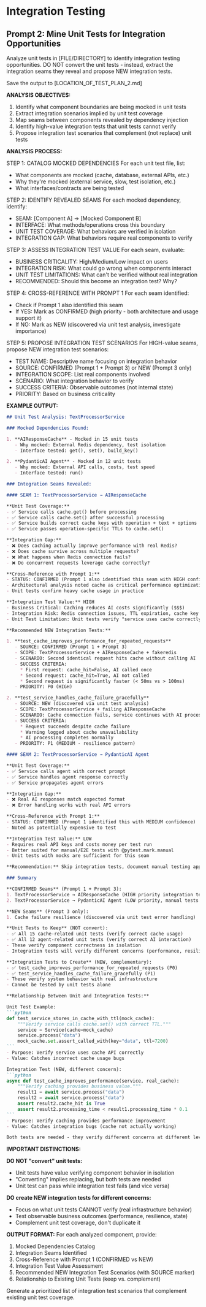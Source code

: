 # Integration Testing

## Prompt 2: Mine Unit Tests for Integration Opportunities

Analyze unit tests in [FILE/DIRECTORY] to identify integration testing opportunities. DO NOT convert the unit tests - instead, extract the integration seams they reveal and propose NEW integration tests.

Save the output to [LOCATION_OF_TEST_PLAN_2.md]

**ANALYSIS OBJECTIVES:**
1. Identify what component boundaries are being mocked in unit tests
2. Extract integration scenarios implied by unit test coverage
3. Map seams between components revealed by dependency injection
4. Identify high-value integration tests that unit tests cannot verify
5. Propose integration test scenarios that complement (not replace) unit tests

**ANALYSIS PROCESS:**

STEP 1: CATALOG MOCKED DEPENDENCIES
For each unit test file, list:
- What components are mocked (cache, database, external APIs, etc.)
- Why they're mocked (external service, slow, test isolation, etc.)
- What interfaces/contracts are being tested

STEP 2: IDENTIFY REVEALED SEAMS
For each mocked dependency, identify:
- SEAM: [Component A] → [Mocked Component B]
- INTERFACE: What methods/operations cross this boundary
- UNIT TEST COVERAGE: What behaviors are verified in isolation
- INTEGRATION GAP: What behaviors require real components to verify

STEP 3: ASSESS INTEGRATION TEST VALUE
For each seam, evaluate:
- BUSINESS CRITICALITY: High/Medium/Low impact on users
- INTEGRATION RISK: What could go wrong when components interact
- UNIT TEST LIMITATIONS: What can't be verified without real integration
- RECOMMENDED: Should this become an integration test? Why?

STEP 4: CROSS-REFERENCE WITH PROMPT 1
For each seam identified:
- Check if Prompt 1 also identified this seam
- If YES: Mark as CONFIRMED (high priority - both architecture and usage support it)
- If NO: Mark as NEW (discovered via unit test analysis, investigate importance)

STEP 5: PROPOSE INTEGRATION TEST SCENARIOS
For HIGH-value seams, propose NEW integration test scenarios:
- TEST NAME: Descriptive name focusing on integration behavior
- SOURCE: CONFIRMED (Prompt 1 + Prompt 3) or NEW (Prompt 3 only)
- INTEGRATION SCOPE: List real components involved
- SCENARIO: What integration behavior to verify
- SUCCESS CRITERIA: Observable outcomes (not internal state)
- PRIORITY: Based on business criticality

**EXAMPLE OUTPUT:**

````markdown
## Unit Test Analysis: TextProcessorService

### Mocked Dependencies Found:

1. **AIResponseCache** - Mocked in 15 unit tests
   - Why mocked: External Redis dependency, test isolation
   - Interface tested: get(), set(), build_key()

2. **PydanticAI Agent** - Mocked in 12 unit tests
   - Why mocked: External API calls, costs, test speed
   - Interface tested: run()

### Integration Seams Revealed:

#### SEAM 1: TextProcessorService → AIResponseCache

**Unit Test Coverage:**
- ✅ Service calls cache.get() before processing
- ✅ Service calls cache.set() after successful processing
- ✅ Service builds correct cache keys with operation + text + options
- ✅ Service passes operation-specific TTLs to cache.set()

**Integration Gap:**
- ❌ Does caching actually improve performance with real Redis?
- ❌ Does cache survive across multiple requests?
- ❌ What happens when Redis connection fails?
- ❌ Do concurrent requests leverage cache correctly?

**Cross-Reference with Prompt 1:**
- STATUS: CONFIRMED (Prompt 1 also identified this seam with HIGH confidence)
- Architectural analysis noted cache as critical performance optimization
- Unit tests confirm heavy cache usage in practice

**Integration Test Value:** HIGH
- Business Critical: Caching reduces AI costs significantly ($$$)
- Integration Risk: Redis connection issues, TTL expiration, cache key collisions
- Unit Test Limitation: Unit tests verify "service uses cache correctly" but cannot verify "caching provides business value with real infrastructure"

**Recommended NEW Integration Tests:**

1. **test_cache_improves_performance_for_repeated_requests**
   - SOURCE: CONFIRMED (Prompt 1 + Prompt 3)
   - SCOPE: TextProcessorService + AIResponseCache + fakeredis
   - SCENARIO: Second identical request hits cache without calling AI
   - SUCCESS CRITERIA:
     * First request: cache_hit=False, AI called once
     * Second request: cache_hit=True, AI not called
     * Second request is significantly faster (< 50ms vs > 100ms)
   - PRIORITY: P0 (HIGH)

2. **test_service_handles_cache_failure_gracefully**
   - SOURCE: NEW (discovered via unit test analysis)
   - SCOPE: TextProcessorService + failing AIResponseCache
   - SCENARIO: Cache connection fails, service continues with AI processing
   - SUCCESS CRITERIA:
     * Request succeeds despite cache failure
     * Warning logged about cache unavailability
     * AI processing completes normally
   - PRIORITY: P1 (MEDIUM - resilience pattern)

#### SEAM 2: TextProcessorService → PydanticAI Agent

**Unit Test Coverage:**
- ✅ Service calls agent with correct prompt
- ✅ Service handles agent response correctly
- ✅ Service propagates agent errors

**Integration Gap:**
- ❌ Real AI responses match expected format
- ❌ Error handling works with real API errors

**Cross-Reference with Prompt 1:**
- STATUS: CONFIRMED (Prompt 1 identified this with MEDIUM confidence)
- Noted as potentially expensive to test

**Integration Test Value:** LOW
- Requires real API keys and costs money per test run
- Better suited for manual/E2E tests with @pytest.mark.manual
- Unit tests with mocks are sufficient for this seam

**Recommendation:** Skip integration tests, document manual testing approach

### Summary

**CONFIRMED Seams** (Prompt 1 + Prompt 3):
1. TextProcessorService → AIResponseCache (HIGH priority integration tests)
2. TextProcessorService → PydanticAI Agent (LOW priority, manual tests better)

**NEW Seams** (Prompt 3 only):
1. Cache failure resilience (discovered via unit test error handling)

**Unit Tests to Keep** (NOT convert):
- ✅ All 15 cache-related unit tests (verify correct cache usage)
- ✅ All 12 agent-related unit tests (verify correct AI interaction)
- These verify component correctness in isolation
- Integration tests will verify different concerns (performance, resilience)

**Integration Tests to Create** (NEW, complementary):
- ✅ test_cache_improves_performance_for_repeated_requests (P0)
- ✅ test_service_handles_cache_failure_gracefully (P1)
- These verify system behavior with real infrastructure
- Cannot be tested by unit tests alone

**Relationship Between Unit and Integration Tests:**

Unit Test Example:
```python
def test_service_stores_in_cache_with_ttl(mock_cache):
    """Verify service calls cache.set() with correct TTL."""
    service = Service(cache=mock_cache)
    service.process("data")
    mock_cache.set.assert_called_with(key="data", ttl=7200)
```
- Purpose: Verify service uses cache API correctly
- Value: Catches incorrect cache usage bugs

Integration Test (NEW, different concern):
```python
async def test_cache_improves_performance(service, real_cache):
    """Verify caching provides business value."""
    result1 = await service.process("data")
    result2 = await service.process("data")
    assert result2.cache_hit is True
    assert result2.processing_time < result1.processing_time * 0.1
```
- Purpose: Verify caching provides performance improvement
- Value: Catches integration bugs (cache not actually working)

Both tests are needed - they verify different concerns at different levels.
````

**IMPORTANT DISTINCTIONS:**

**DO NOT "convert" unit tests:**
- Unit tests have value verifying component behavior in isolation
- "Converting" implies replacing, but both tests are needed
- Unit test can pass while integration test fails (and vice versa)

**DO create NEW integration tests for different concerns:**
- Focus on what unit tests CANNOT verify (real infrastructure behavior)
- Test observable business outcomes (performance, resilience, state)
- Complement unit test coverage, don't duplicate it

**OUTPUT FORMAT:**
For each analyzed component, provide:
1. Mocked Dependencies Catalog
2. Integration Seams Identified
3. Cross-Reference with Prompt 1 (CONFIRMED vs NEW)
4. Integration Test Value Assessment
5. Recommended NEW Integration Test Scenarios (with SOURCE marker)
6. Relationship to Existing Unit Tests (keep vs. complement)

Generate a prioritized list of integration test scenarios that complement existing unit test coverage.